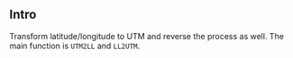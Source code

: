 ## Intro

Transform latitude/longitude to UTM and reverse the process as well.
The main function is `UTM2LL` and `LL2UTM`.
